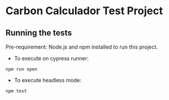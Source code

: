 # Carbon Calculador Test Project

## Running the tests

Pre-requirement: 
Node.js and npm installed to run this project.

-  To execute on cypress runner:
```
npm run open
```

- To execute headless mode:
```
npm test
```




